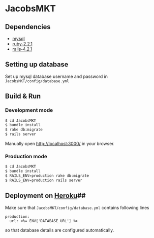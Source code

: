 # JacobsMKT

## Dependencies ##
* [mysql](https://www.mysql.com/)
* [ruby-2.2.1](https://www.ruby-lang.org/en/news/2015/03/03/ruby-2-2-1-released/)
* [rails-4.2.1](https://rubygems.org/gems/rails/versions/4.2.1)

## Setting up database ##
Set up mysql database username and password in ```JacobsMKT/config/database.yml```


## Build & Run ##

### Development mode
```sh
$ cd JacobsMKT
$ bundle install
$ rake db:migrate
$ rails server
```
Manually open [http://localhost:3000/](http://localhost:3000/) in your browser.

### Production mode
```sh
$ cd JacobsMKT
$ bundle install
$ RAILS_ENV=production rake db:migrate
$ RAILS_ENV=production rails server
```

## Deployment on [Heroku](https://www.heroku.com/)##
Make sure that ```JacobsMKT/config/database.yml``` contains following lines
```
production:
  url: <%= ENV['DATABASE_URL'] %>
```
so that database details are configured automatically.
